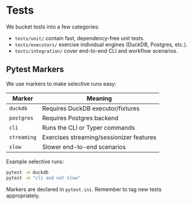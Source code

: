 # Tests

We bucket tests into a few categories:

- `tests/unit/` contain fast, dependency-free unit tests.
- `tests/executors/` exercise individual engines (DuckDB, Postgres, etc.).
- `tests/integration/` cover end-to-end CLI and workflow scenarios.

## Pytest Markers

We use markers to make selective runs easy:

| Marker    | Meaning                                    |
|-----------|--------------------------------------------|
| `duckdb`  | Requires DuckDB executor/fixtures          |
| `postgres`| Requires Postgres backend                   |
| `cli`     | Runs the CLI or Typer commands              |
| `streaming`| Exercises streaming/sessionizer features   |
| `slow`    | Slower end-to-end scenarios                 |

Example selective runs:

```bash
pytest -m duckdb
pytest -m "cli and not slow"
```

Markers are declared in `pytest.ini`. Remember to tag new tests appropriately.
